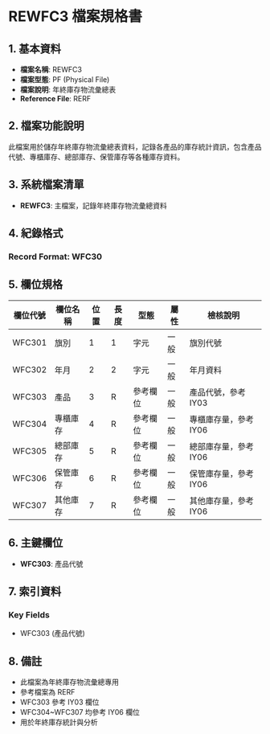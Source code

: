# REWFC3 檔案規格書

## 1. 基本資料
- **檔案名稱**: REWFC3
- **檔案型態**: PF (Physical File)
- **檔案說明**: 年終庫存物流彙總表
- **Reference File**: RERF

## 2. 檔案功能說明
此檔案用於儲存年終庫存物流彙總表資料，記錄各產品的庫存統計資訊，包含產品代號、專櫃庫存、總部庫存、保管庫存等各種庫存資料。

## 3. 系統檔案清單
- **REWFC3**: 主檔案，記錄年終庫存物流彙總資料

## 4. 紀錄格式
### Record Format: WFC30

## 5. 欄位規格

| 欄位代號 | 欄位名稱 | 位置 | 長度 | 型態 | 屬性 | 檢核說明 |
|----------|----------|------|------|------|------|----------|
| WFC301 | 旗別 | 1 | 1 | 字元 | 一般 | 旗別代號 |
| WFC302 | 年月 | 2 | 2 | 字元 | 一般 | 年月資料 |
| WFC303 | 產品 | 3 | R | 參考欄位 | 一般 | 產品代號，參考 IY03 |
| WFC304 | 專櫃庫存 | 4 | R | 參考欄位 | 一般 | 專櫃庫存量，參考 IY06 |
| WFC305 | 總部庫存 | 5 | R | 參考欄位 | 一般 | 總部庫存量，參考 IY06 |
| WFC306 | 保管庫存 | 6 | R | 參考欄位 | 一般 | 保管庫存量，參考 IY06 |
| WFC307 | 其他庫存 | 7 | R | 參考欄位 | 一般 | 其他庫存量，參考 IY06 |

## 6. 主鍵欄位
- **WFC303**: 產品代號

## 7. 索引資料
### Key Fields
- WFC303 (產品代號)

## 8. 備註
- 此檔案為年終庫存物流彙總專用
- 參考檔案為 RERF
- WFC303 參考 IY03 欄位
- WFC304~WFC307 均參考 IY06 欄位
- 用於年終庫存統計與分析 